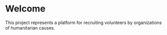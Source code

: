 # Welcome

This project represents a platform for recruiting volunteers by organizations of humanitarian causes.
